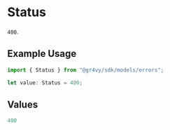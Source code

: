 # Status

`400`.

## Example Usage

```typescript
import { Status } from "@gr4vy/sdk/models/errors";

let value: Status = 400;
```

## Values

```typescript
400
```
